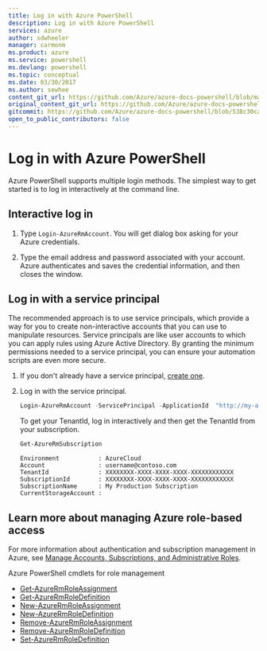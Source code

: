 ```yaml
---
title: Log in with Azure PowerShell
description: Log in with Azure PowerShell
services: azure
author: sdwheeler
manager: carmonm
ms.product: azure
ms.service: powershell
ms.devlang: powershell
ms.topic: conceptual
ms.date: 03/30/2017
ms.author: sewhee
content_git_url: https://github.com/Azure/azure-docs-powershell/blob/master/azureps-cmdlets-docs/ResourceManager/docs-conceptual/authenticate-azureps.md
original_content_git_url: https://github.com/Azure/azure-docs-powershell/blob/master/azureps-cmdlets-docs/ResourceManager/docs-conceptual/authenticate-azureps.md
gitcommit: https://github.com/Azure/azure-docs-powershell/blob/538c30ca93f595f021fb665eedd873027e224d2a
open_to_public_contributors: false
---
```


# Log in with Azure PowerShell

Azure PowerShell supports multiple login methods. The simplest way to get started is to log in
interactively at the command line.

## Interactive log in

1. Type `Login-AzureRmAccount`. You will get dialog box asking for your Azure credentials.

2. Type the email address and password associated with your account. Azure authenticates and saves
   the credential information, and then closes the window.

## Log in with a service principal

The recommended approach is to use service principals, which provide a way for you to create
non-interactive accounts that you can use to manipulate resources. Service principals are like user
accounts to which you can apply rules using Azure Active Directory. By granting the minimum
permissions needed to a service principal, you can ensure your automation scripts are even more
secure.

1. If you don't already have a service principal, [create one](create-azure-service-principal-azureps.md).

2. Log in with the service principal.

    ```powershell
    Login-AzureRmAccount -ServicePrincipal -ApplicationId  "http://my-app" -Credential $pscredential -TenantId $tenantid
    ```

    To get your TenantId, log in interactively and then get the TenantId from your subscription.

    ```powershell
    Get-AzureRmSubscription
    ```

    ```
    Environment           : AzureCloud
    Account               : username@contoso.com
    TenantId              : XXXXXXXX-XXXX-XXXX-XXXX-XXXXXXXXXXXX
    SubscriptionId        : XXXXXXXX-XXXX-XXXX-XXXX-XXXXXXXXXXXX
    SubscriptionName      : My Production Subscription
    CurrentStorageAccount :
    ```

## Learn more about managing Azure role-based access

For more information about authentication and subscription management in Azure, see
[Manage Accounts, Subscriptions, and Administrative Roles](/azure/active-directory/role-based-access-control-configure.md).

Azure PowerShell cmdlets for role management

* [Get-AzureRmRoleAssignment](/module/AzureRM.Resources/Get-AzureRmRoleAssignment)
* [Get-AzureRmRoleDefinition](/module/AzureRM.Resources/Get-AzureRmRoleDefinition)
* [New-AzureRmRoleAssignment](/module/AzureRM.Resources/New-AzureRmRoleAssignment)
* [New-AzureRmRoleDefinition](/module/AzureRM.Resources/New-AzureRmRoleDefinition)
* [Remove-AzureRmRoleAssignment](/module/AzureRM.Resources/Remove-AzureRmRoleAssignment)
* [Remove-AzureRmRoleDefinition](/module/AzureRM.Resources/Remove-AzureRmRoleDefinition)
* [Set-AzureRmRoleDefinition](/module/AzureRM.Resources/Set-AzureRmRoleDefinition)